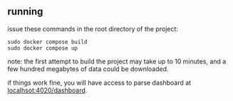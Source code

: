 ## running

issue these commands in the root directory of the project:

```shell
sudo docker compose build
sudo docker compose up
```

note: the first attempt to build the project may take up to 10 minutes, and a few hundred megabytes of 
data could be downloaded.

if things work fine, you will have access to parse dashboard at 
[localhsot:4020/dashboard](localhsot:4020/dashboard).